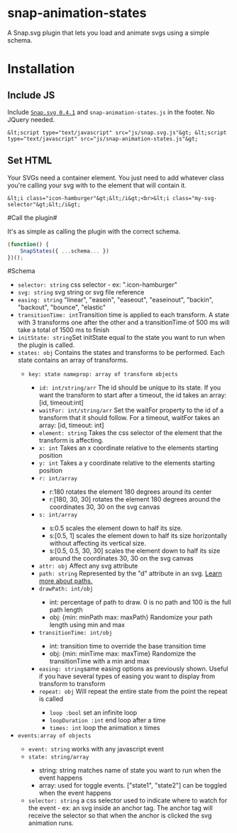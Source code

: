 # snap-animation-states
A Snap.svg plugin that lets you load and animate svgs using a simple schema.

# Installation

## Include JS

Include [`Snap.svg 0.4.1`](https://cdnjs.com/libraries/snap.svg/0.4.1) and `snap-animation-states.js` in the footer. No JQuery needed.

`&lt;script type="text/javascript" src="js/snap.svg.js"&gt;
&lt;script type="text/javascript" src="js/snap-animation-states.js"&gt;`

## Set HTML

Your SVGs need a container element. You just need to add whatever class you're calling your svg with to the element that will contain it.

`&lt;i class="icon-hamburger"&gt;&lt;/i&gt;<br>&lt;i class="my-svg-selector"&gt;&lt;/i&gt;`
				
#Call the plugin#
				
It's as simple as calling the plugin with the correct schema.
```js
(function() {    
	SnapStates({ ...schema... })
})();
```
#Schema
<ul class="gutter">
	<li><code>selector: string</code> css selector - ex: ".icon-hamburger"</li>
	<li><code>svg: string</code> svg string or svg file reference</li>
	<li><code>easing: string</code> "linear", "easein", "easeout", "easeinout", "backin", "backout", "bounce", "elastic"</li>
	<li><code>transitionTime: int</code>Transition time is applied to each transform.  A state with 3 transforms one after the other and a transitionTime of 500 ms will take a total of 1500 ms to finish</li>
	<li><code>initState: string</code>Set initState equal to the state you want to run when the plugin is called.</li>
	<li><code>states: obj</code> Contains the states and transforms to be performed.  Each state contains an array of transforms.</li>
	<ul>
		<li><code>key: state name</code><code>prop: array of transform objects</code></li>
		<ul>
			<li><code>id: int/string/arr</code> The id should be unique to its state. If you want the transform to start after a timeout, the id takes an array: [id, timeout:int]</li>
			<li><code>waitFor: int/string/arr</code> Set the waitFor property to the id of a transform that it should follow.  For a timeout, waitFor takes an array: [id, timeout: int]</li>
			<li><code>element: string</code> Takes the css selector of the element that the transform is affecting.</li>
			<li><code>x: int</code> Takes an x coordinate relative to the elements starting position</li>
			<li><code>y: int</code> Takes a y coordinate relative to the elements starting position</li>
			<li><code>r: int/array</code></li>
			<ul>
				<li>r:180 rotates the element 180 degrees around its center</li>
				<li>r:[180, 30, 30] rotates the element 180 degrees around the coordinates 30, 30 on the svg canvas</li>
			</ul>
			<li><code>s: int/array</code></li>
			<ul>
				<li>s:0.5 scales the element down to half its size.</li>
				<li>s:[0.5, 1] scales the element down to half its size horizontally without affecting its vertical size.</li>
				<li>s:[0.5, 0.5, 30, 30] scales the element down to half its size around the coordinates 30, 30 on the svg canvas</li>
			</ul>
			<!--<li><code>points: string</code></li>-->
			<li><code>attr: obj</code> Affect any svg attribute</li>			
			<li><code>path: string</code> Represented by the "d" attribute in an svg.  <a href="https://developer.mozilla.org/en-US/docs/Web/SVG/Tutorial/Paths">Learn more about paths.</a></li>
			<li><code>drawPath: int/obj</code></li>
			<ul>
				<li>int: percentage of path to draw. 0 is no path and 100 is the full path length</li>
				<li>obj: {min: minPath max: maxPath} Randomize your path length using min and max</li>
			</ul>	
			<li><code>transitionTime: int/obj</code></li>
			<ul>
				<li>int: transition time to override the base transition time</li>
				<li>obj: {min: minTime max: maxTime}  Randomize the transitionTime with a min and max</li>
			</ul>						
			<li><code>easing: string</code>same easing options as previously shown.  Useful if you have several types of easing you want to display from transform to transform</li>					
			<li><code>repeat: obj</code> Will repeat the entire state from the point the repeat is called</li>
			<ul>
				<li><code>loop :bool</code> set an infinite loop</li>
				<li><code>loopDuration :int</code> end loop after a time</li>
				<li><code>times: int</code> loop the animation x times</li>
			</ul>	
		</ul>				
	</ul>
	<li><code>events:array of objects</code></li>
	<ul>
		<li><code>event: string</code> works with any javascript event</li>
		<li><code>state: string/array</code></li>
		<ul>
			<li>string: string matches name of state you want to run when the event happens</li>
			<li>array: used for toggle events. ["state1", "state2"] can be toggled when the event happens</li>
		</ul>
		<li><code>selector: string</code> a css selector used to indicate where to watch for the event - ex: an svg inside an anchor tag.  The anchor tag will receive the selector so that when the anchor is clicked the svg animation runs.</li>
	</ul>
</ul>
